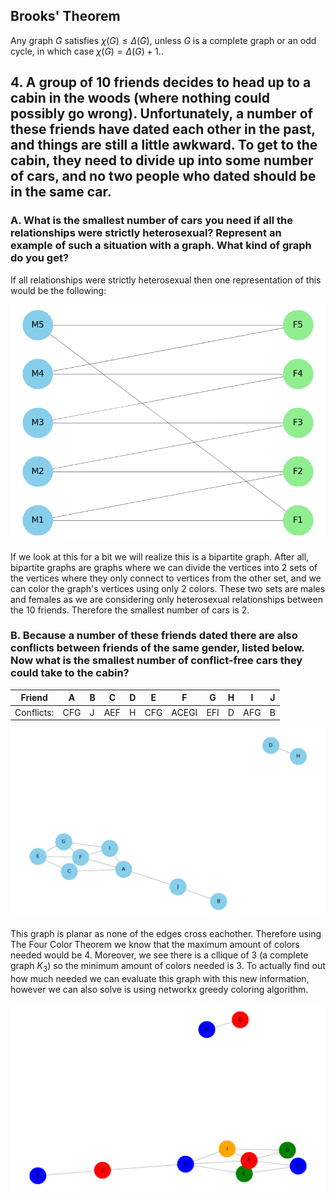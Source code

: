 ## Brooks' Theorem
Any graph $G$ satisfies $\chi(G) \le \Delta(G)\text{,}$ unless $G$ is a complete graph or an odd cycle, in which case $\chi(G) = \Delta(G) + 1\text{.}$.



## 4. A group of 10 friends decides to head up to a cabin in the woods (where nothing could possibly go wrong). Unfortunately, a number of these friends have dated each other in the past, and things are still a little awkward. To get to the cabin, they need to divide up into some number of cars, and no two people who dated should be in the same car.

### A. What is the smallest number of cars you need if all the relationships were strictly heterosexual? Represent an example of such a situation with a graph. What kind of graph do you get?

If all relationships were strictly heterosexual then one representation of this would be the following:

![relationships](../resources/relationships.png)

If we look at this for a bit we will realize this is a bipartite graph. After all, bipartite graphs are graphs where we can divide the vertices into 2 sets of the vertices where they only connect to vertices from the other set, and we can color the graph's vertices using only 2 colors. These two sets are males and females as we are considering only heterosexual relationships between the 10 friends. Therefore the smallest number of cars is 2.

### B. Because a number of these friends dated there are also conflicts between friends of the same gender, listed below. Now what is the smallest number of conflict-free cars they could take to the cabin?




|  Friend  | A   | B   | C   | D   |  E   | F   | G   | H   | I   | J   |
|----------|-----|-----|-----|-----|------|-----|-----|-----|-----|-----|
| Conflicts:| CFG | J| AEF | H | CFG| ACEGI | EFI|D|AFG|B|


![noncolored](../resources/noncolored.png)

This graph is planar as none of the edges cross eachother. Therefore using The Four Color Theorem we know that the maximum amount of colors needed would be 4. Moreover, we see there is a cllique of 3 (a complete graph $K_3$) so the minimum amount of colors needed is 3. To actually find out how much needed we can evaluate this graph with this new information, however we can also solve is using networkx greedy coloring algorithm.

![colored](../resources/coloredrelationships.png)


